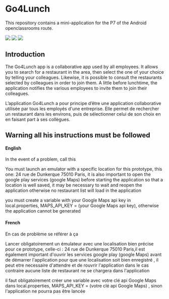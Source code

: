 # Go4Lunch

This repository contains a mini-application for the P7 of the Android openclassrooms route.

![](/readme/Screenshot1.jpg)
![](/readme/Screenshot2.jpg)
![](/readme/Screenshot3.jpg)

## Introduction

The Go4Lunch app is a collaborative app used by all employees.  It allows you to search for a restaurant in the area, then select the one of your choice by telling your colleagues.  Likewise, it is possible to consult the restaurants selected by colleagues in order to join them.  A little before lunchtime, the application notifies the various employees to invite them to join their colleagues.

L’application Go4Lunch a pour principe d’être une application
collaborative utilisée par tous les employés d'une entreprise. Elle permet de rechercher un
restaurant dans les environs, puis de sélectionner celui de son choix en en
faisant part à ses collègues.

## Warning all his instructions must be followed

#### English

In the event of a problem, call this

You must launch an emulator with a specific location for this prototype, this one: 24 rue de Dunkerque 75010 Paris, it is also important to open the google play services (google Maps) before starting the application so that a
location is well saved, it may be necessary to wait and reopen the application otherwise no restaurant list will load in the application

you must create a variable with your Google Maps api key in local.properties, MAPS_API_KEY = (your Google Maps api key), otherwise the application cannot be generated

#### French

En cas de problème se référer à ça


Lancer obligatoirement un émulateur avec une localisation bien précise pour ce prototype, celle-ci : 24 rue de Dunkerque 75010 Paris,il est également important d'ouvrir les services google play (google Maps) avant de démarrer l'application pour que une
localisation soit bien enregistré , il peut etre necessaire d'attendre et de rouvrir l'application dans le cas contraire aucune liste de restaurant ne se chargera dans l'application

il faut obligatoirement créer une variable avec votre clé api Google Maps dans local.properties, MAPS_API_KEY = (votre clé api Google Maps) , sinon l'application ne pourra pas être lancée





